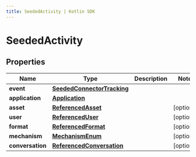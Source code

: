 ```yaml
---
title: SeededActivity | Kotlin SDK
---
```




# SeededActivity

## Properties
Name | Type | Description | Notes
------------ | ------------- | ------------- | -------------
**event** | [**SeededConnectorTracking**](SeededConnectorTracking) |  | 
**application** | [**Application**](Application) |  | 
**asset** | [**ReferencedAsset**](ReferencedAsset) |  |  [optional]
**user** | [**ReferencedUser**](ReferencedUser) |  |  [optional]
**format** | [**ReferencedFormat**](ReferencedFormat) |  |  [optional]
**mechanism** | [**MechanismEnum**](MechanismEnum) |  |  [optional]
**conversation** | [**ReferencedConversation**](ReferencedConversation) |  |  [optional]




